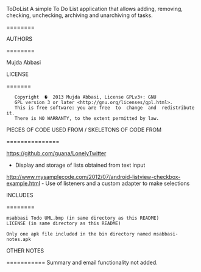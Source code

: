 ToDoList
A simple To Do List application that allows adding, removing, checking, unchecking,
archiving and unarchiving of tasks.

========


AUTHORS

========

Mujda Abbasi

 

LICENSE

=======

       Copyright  �  2013 Mujda Abbasi, License GPLv3+: GNU
       GPL version 3 or later <http://gnu.org/licenses/gpl.html>.
       This is free software: you are free  to  change  and  redistribute  it.
       There is NO WARRANTY, to the extent permitted by law.


PIECES OF CODE USED FROM / SKELETONS OF CODE FROM

===============

https://github.com/guana/LonelyTwitter
  - Display and storage of lists obtained from text input

http://www.mysamplecode.com/2012/07/android-listview-checkbox-example.html
	- Use of listeners and a custom adapter to make selections

INCLUDES

========

	msabbasi Todo UML.bmp (in same directory as this README)
	LICENSE (in same directory as this README)

	Only one apk file included in the bin directory named msabbasi-notes.apk

OTHER NOTES 

===========
	Summary and email functionality not added.
